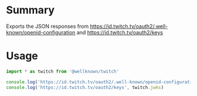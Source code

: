 # Summary

Exports the JSON responses from https://id.twitch.tv/oauth2/.well-known/openid-configuration and https://id.twitch.tv/oauth2/keys

# Usage

```js
import * as twitch from '@wellknown/twitch'

console.log('https://id.twitch.tv/oauth2/.well-known/openid-configuration', twitch.metadata)
console.log('https://id.twitch.tv/oauth2/keys', twitch.jwks)
```
